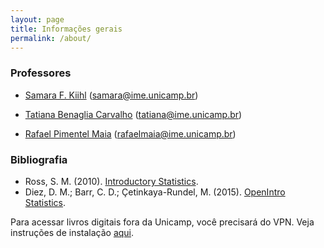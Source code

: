 ```yaml
---
layout: page
title: Informações gerais
permalink: /about/
---
```


### Professores

* [Samara F. Kiihl](http://lattes.cnpq.br/3841950980858699) (samara@ime.unicamp.br)

* [Tatiana Benaglia Carvalho](http://lattes.cnpq.br/1292097563479677) (tatiana@ime.unicamp.br)

* [Rafael Pimentel Maia](http://lattes.cnpq.br/9151825716259032) (rafaelmaia@ime.unicamp.br)


### Bibliografia
* Ross, S. M. (2010). [Introductory Statistics](http://www.sciencedirect.com/science/book/9780123743886).
* Diez, D. M.; Barr, C. D.; Çetinkaya-Rundel, M. (2015). [OpenIntro Statistics](https://drive.google.com/file/d/0B-DHaDEbiOGkY1FCdEJFNGV1Ym8/view).

Para acessar livros digitais fora da Unicamp, você precisará do VPN. Veja instruções de instalação [aqui](http://www.ccuec.unicamp.br/ccuec/acesso_remoto_vpn).

